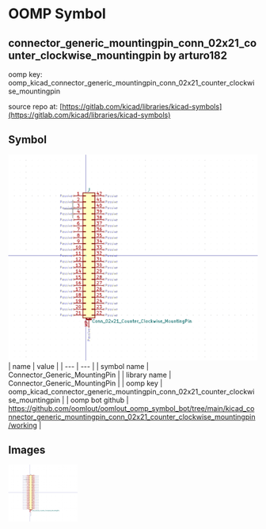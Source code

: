 # OOMP Symbol  
## connector_generic_mountingpin_conn_02x21_counter_clockwise_mountingpin  by arturo182  
  
oomp key: oomp_kicad_connector_generic_mountingpin_conn_02x21_counter_clockwise_mountingpin  
  
source repo at: [https://gitlab.com/kicad/libraries/kicad-symbols](https://gitlab.com/kicad/libraries/kicad-symbols)  
## Symbol  
  
[![working.png](working_600.png)](working.png)  
| name | value | 
| --- | --- | 
| symbol name | Connector_Generic_MountingPin | 
| library name | Connector_Generic_MountingPin | 
| oomp key | oomp_kicad_connector_generic_mountingpin_conn_02x21_counter_clockwise_mountingpin | 
| oomp bot github | https://github.com/oomlout/oomlout_oomp_symbol_bot/tree/main/kicad_connector_generic_mountingpin_conn_02x21_counter_clockwise_mountingpin/working | 
## Images  
  
[![working.png](working_140.png)](working.png)  
